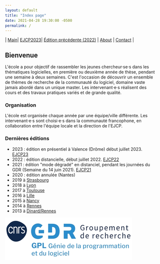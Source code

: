 ```yaml
---
layout: default
title: "Index page"
date: 2021-04-28 19:30:00 -0500
permalink: /
---
```


| [Main](./index)| [EJCP2023](./ejcp2023)| [Édition précédente (2022)](./ejcp2022) | [About](./about) | [Contact](./contact) |


## Bienvenue

L'école a pour objectif de rassembler les jeunes chercheur·se·s dans les thématiques logicielles, en première ou deuxième année de thèse, pendant une semaine à deux semaines. C'est l'occasion de découvrir un ensemble de thèmes de recherche de la communauté du logiciel, domaine vaste jamais abordé dans un unique master. Les intervenant·e·s réalisent des cours et des travaux pratiques variés et de grande qualité.

### Organisation

L'école est organisée chaque année par une équipe/ville différente. Les intervenant·e·s sont choisi·e·s dans la communauté francophone, en collaboration entre l'équipe locale et la direction de l'EJCP.


### Dernières éditions

* 2023 : édition en présentiel à Valence (Drôme) début juillet 2023. [EJCP23](./ejcp23)
* 2022 : édition distancielle, début juillet 2022. [EJCP22](./ejcp22)
* 2021 : édition "mode dégradé" en distanciel, pendant les journées du GDR (Semaine du 14 juin 2021). [EJCP21](./ejcp21)
* 2020 : édition annulée (Nantes)
* 2019 à [Strasbourg](http://ejcp2019.icube.unistra.fr/)
* 2018 à [Lyon](https://ejcp2018.sciencesconf.org/)
* 2017 à [Toulouse](http://ejcp2017.enseeiht.fr/)
* 2016 à [Lille](http://ejcp2016.univ-lille1.fr/)
* 2015 à [Nancy](http://ejcp2015.inria.fr/)
* 2014 à [Rennes](http://ejcp2014.inria.fr/)
* 2013 à [Dinard/Rennes](http://ejcp2013.inria.fr/)



![LOGO du GDR](_logos/LOGO-GDR_GPL_Bleupetit.jpg)

